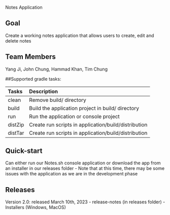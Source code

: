 Notes Application

## Goal
Create a working notes application that allows users to create, edit and delete notes

## Team Members
Yang Ji, John Chung, Hammad Khan, Tim Chung

##Supported gradle tasks:

| Tasks   | Description                                          |
|:--------|:-----------------------------------------------------|
| clean   | Remove build/ directory                              |
| build   | Build the application project in build/ directory    |
| run     | Run the application or console project               |
| distZip | Create run scripts in application/build/distribution |
| distTar | Create run scripts in application/build/distribution |


## Quick-start
Can either run our Notes.sh console application or download the app from an installer in our releases folder 
	- Note that at this time, there may be some issues with the application as we are in the development phase

## Releases
Version 2.0: released March 10th, 2023
	- release-notes (in releases folder)
	- Installers (Windows, MacOS)
